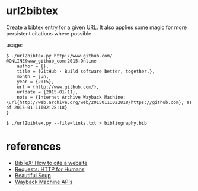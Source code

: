 # url2bibtex
Create a [bibtex](https://en.wikipedia.org/wiki/BibTeX) entry for a given
[URL](https://en.wikipedia.org/wiki/Uniform_resource_locator). It also
applies some magic for more persistent citations where possible.

usage:
```
$ ./url2bibtex.py http://www.github.com/
@ONLINE{www_github_com:2015:Online
	author = {},
	title = {GitHub · Build software better, together.},
	month = jun,
	year = {2015},
	url = {http://www.github.com/},
	urldate = {2015-01-11},
	note = {Internet Archive Wayback Machine: \url{http://web.archive.org/web/20150111022818/https://github.com}, as of 2015-01-11T02:28:18}
}
```

```
$ ./url2bibtex.py --file=links.txt > bibliography.bib
```

# references
* [BibTeX: How to cite a website](http://nschloe.blogspot.de/2009/06/bibtex-how-to-cite-website_21.html)
* [Requests: HTTP for Humans](http://docs.python-requests.org/en/latest/)
* [Beautiful Soup](http://www.crummy.com/software/BeautifulSoup/)
* [Wayback Machine APIs](https://archive.org/help/wayback_api.php)
